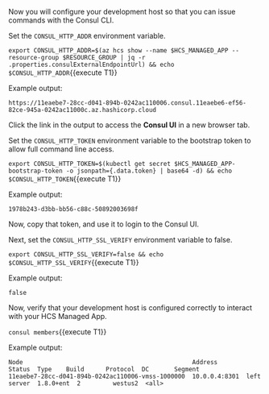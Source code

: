 Now you will configure your development host so that you
can issue commands with the Consul CLI.

Set the `CONSUL_HTTP_ADDR` environment variable.

`export CONSUL_HTTP_ADDR=$(az hcs show --name $HCS_MANAGED_APP --resource-group $RESOURCE_GROUP | jq -r .properties.consulExternalEndpointUrl) && echo $CONSUL_HTTP_ADDR`{{execute T1}}

Example output:

```plaintext
https://11eaebe7-28cc-d041-894b-0242ac110006.consul.11eaebe6-ef56-82ce-945a-0242ac11000c.az.hashicorp.cloud
```

Click the link in the output to access the **Consul UI** in a new
browser tab.

Set the `CONSUL_HTTP_TOKEN` environment variable to the bootstrap
token to allow full command line access.

`export CONSUL_HTTP_TOKEN=$(kubectl get secret $HCS_MANAGED_APP-bootstrap-token -o jsonpath={.data.token} | base64 -d) && echo $CONSUL_HTTP_TOKEN`{{execute T1}}

Example output:

```plaintext
1978b243-d3bb-bb56-c88c-50892003698f
```

Now, copy that token, and use it to login to the Consul UI.

Next, set the `CONSUL_HTTP_SSL_VERIFY` environment variable to false.

`export CONSUL_HTTP_SSL_VERIFY=false && echo $CONSUL_HTTP_SSL_VERIFY`{{execute T1}}

Example output:

```plaintext
false
```

Now, verify that your development host is configured correctly
to interact with your HCS Managed App.

`consul members`{{execute T1}}

Example output:

```plaintext
Node                                               Address        Status  Type    Build      Protocol  DC       Segment
11eaebe7-28cc-d041-894b-0242ac110006-vmss-1000000  10.0.0.4:8301  left    server  1.8.0+ent  2         westus2  <all>
```